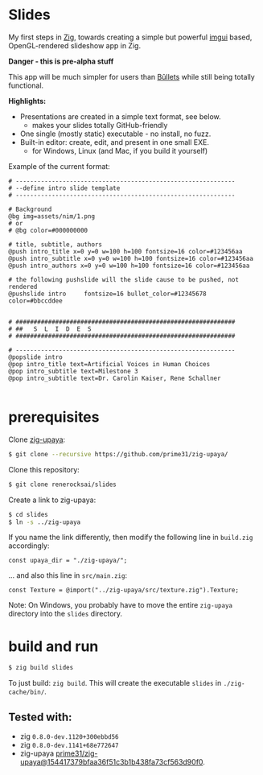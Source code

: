 # Slides

My first steps in [Zig](https://ziglang.org), towards creating a simple but powerful [imgui](https://github.com/ocornut/imgui/wiki#about-the-imgui-paradigm) based, OpenGL-rendered slideshow app in Zig.

**Danger - this is pre-alpha stuff**

This app will be much simpler for users than [Bûllets](https://github.com/renerocksai/bullets) while still being totally functional.

**Highlights:**
- Presentations are created in a simple text format, see below.
  - makes your slides totally GitHub-friendly
- One single (mostly static) executable - no install, no fuzz.
- Built-in editor: create, edit, and present in one small EXE.
  - for Windows, Linux (and Mac, if you build it yourself)

Example of the current format:

```
# -------------------------------------------------------------
# --define intro slide template
# -------------------------------------------------------------

# Background
@bg img=assets/nim/1.png
# or
# @bg color=#000000000

# title, subtitle, authors
@push intro_title x=0 y=0 w=100 h=100 fontsize=16 color=#123456aa 
@push intro_subtitle x=0 y=0 w=100 h=100 fontsize=16 color=#123456aa 
@push intro_authors x=0 y=0 w=100 h=100 fontsize=16 color=#123456aa 

# the following pushslide will the slide cause to be pushed, not rendered
@pushslide intro     fontsize=16 bullet_color=#12345678 color=#bbccddee


# #############################################################
# ##   S  L  I  D  E  S
# #############################################################

# -------------------------------------------------------------
@popslide intro
@pop intro_title text=Artificial Voices in Human Choices
@pop intro_subtitle text=Milestone 3
@pop intro_subtitle text=Dr. Carolin Kaiser, Rene Schallner


```

# prerequisites


Clone [zig-upaya](https://github.com/prime31/zig-upaya):

```bash
$ git clone --recursive https://github.com/prime31/zig-upaya/
```
Clone this repository:

```bash
$ git clone renerocksai/slides
```

Create a link to zig-upaya:

```bash
$ cd slides
$ ln -s ../zig-upaya
```

If you name the link differently, then modify the following line in `build.zig` accordingly:

```zig
const upaya_dir = "./zig-upaya/";
```

... and also this line in `src/main.zig`:

```zig
const Texture = @import("../zig-upaya/src/texture.zig").Texture;
```


Note: On Windows, you probably have to move the entire `zig-upaya` directory into the `slides` directory.

# build and run

```bash
$ zig build slides
```

To just build: `zig build`. This will create the executable `slides` in `./zig-cache/bin/`.

## Tested with: 
- zig `0.8.0-dev.1120+300ebbd56`
- zig `0.8.0-dev.1141+68e772647`
- zig-upaya [prime31/zig-upaya@154417379bfaa36f51c3b1b438fa73cf563d90f0](https://github.com/prime31/zig-upaya/commit/154417379bfaa36f51c3b1b438fa73cf563d90f0).

